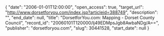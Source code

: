 {
  "date": "2006-01-01T12:00:00", 
  "open_access": true, 
  "target_url": "http://www.dorsetforyou.com/index.jsp?articleid=388749", 
  "description": "", 
  "end_date": null, 
  "title": "DorsetforYou.com: Mapping - Dorset County Council", 
  "record_id": "20060101T120000/lj49EDMpsJgb8AwbaNDg/A==", 
  "publisher": "dorsetforyou.com", 
  "slug": 30441528, 
  "start_date": null
}

